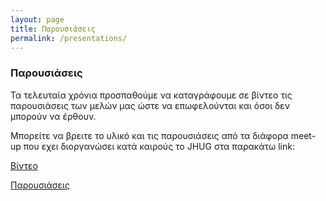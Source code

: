```yaml
---
layout: page
title: Παρουσιάσεις
permalink: /presentations/
---
```

### Παρουσιάσεις

Τα τελευταία χρόνια προσπαθούμε να καταγράφουμε σε βίντεο τις παρουσιάσεις των μελών μας ώστε να επωφελούνται και όσοι δεν μπορούν να έρθουν.

Μπορείτε να βρειτε το υλικό και τις παρουσιάσεις από τα διάφορα meet-up που εχει διοργανώσει κατά καιρούς το JHUG στα παρακάτω link:

[Βίντεο](https://vimeo.com/javahellenicusergroup)

[Παρουσιάσεις](https://github.com/JHUG/JHUG-General-Resources)

